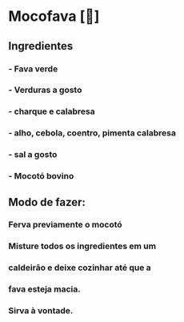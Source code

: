 # Mocofava [:stew:]

## Ingredientes
### - Fava verde
### - Verduras a gosto
### - charque e calabresa
### - alho, cebola, coentro, pimenta calabresa
### - sal a gosto
### - Mocotó bovino


## Modo de fazer:

### Ferva previamente o mocotó
### Misture todos os ingredientes em um
### caldeirão e deixe cozinhar até que a
### fava esteja macia.
### Sirva à vontade.


